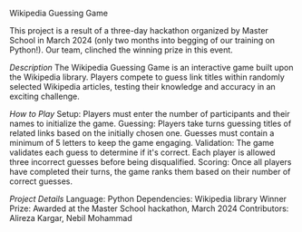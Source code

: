 Wikipedia Guessing Game

This project is a result of a three-day hackathon organized by Master School in March 2024 (only two months into begging of our training on Python!). Our team, clinched the winning prize in this event.

*Description*
The Wikipedia Guessing Game is an interactive game built upon the Wikipedia library. Players compete to guess link titles within randomly selected Wikipedia articles, testing their knowledge and accuracy in an exciting challenge.

*How to Play*
Setup: Players must enter the number of participants and their names to initialize the game.
Guessing: Players take turns guessing titles of related links based on the initially chosen one. Guesses must contain a minimum of 5 letters to keep the game engaging.
Validation: The game validates each guess to determine if it's correct. Each player is allowed three incorrect guesses before being disqualified.
Scoring: Once all players have completed their turns, the game ranks them based on their number of correct guesses.

*Project Details*
Language: Python
Dependencies: Wikipedia library
Winner Prize: Awarded at the Master School hackathon, March 2024
Contributors: Alireza Kargar, Nebil Mohammad
